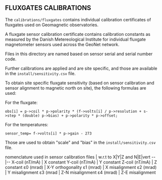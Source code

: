 ## FLUXGATES CALIBRATIONS ##

The `calibrations/fluxgates` contains individual calibration certificates of fluxgates used on Geomagnetic observatories.

A fluxgate sensor calibration certificate contains calibration constants as measured by the Danish Metereological Institute for individual fluxgate magnetometer sensors used across the GeoNet network.

Files in this directory are named based on sensor serial and serial number code.

Further calibrations are applied and are site specific, and those are available in the `install/sensitivity.csv` file.

To obtain site specific fluxgate sensitivity (based on sensor calibration and sensor alignment to magnetic north on site), the following formulas are used:

For the fluxgate:
```
obs[i] = p->coil * p->polarity * (f->volts[i] / p->resolution + s->step * (double) p->bias) + p->polarity * p->offset;
```

For the temperatures:
```
sensor_temp= f->volts[i] * p->gain - 273
```

Those are used to obtain "scale" and "bias" in the `install/sensitivity.csv` file.


nomenclature used in sensor calibration files | w.r.t to X|Y|Z and N|E|vert
--|--
X-coil (nT/mA) | X constant
Y-coil (nT/mA) | Y constant
Z-coil (nT/mA) | Z constant
ε0 (mrad) | X-Y orthogonality
ε1 (mrad) | X misalignment
ε2 (mrad) | Y misalignment
ε3 (mrad | Z-N misalignment
ε4 (mrad) | Z-E misalignment

